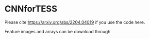 # CNNforTESS
Please cite https://arxiv.org/abs/2204.04019 if you use the code here.

Feature images and arrays can be download through 
